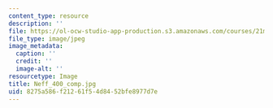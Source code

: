 ```yaml
---
content_type: resource
description: ''
file: https://ol-ocw-studio-app-production.s3.amazonaws.com/courses/21m-299-the-beatles-fall-2017/8275a586f21261f54d8452bfe8977d7e_Neff_400_comp.jpg
file_type: image/jpeg
image_metadata:
  caption: ''
  credit: ''
  image-alt: ''
resourcetype: Image
title: Neff_400_comp.jpg
uid: 8275a586-f212-61f5-4d84-52bfe8977d7e
---
```

